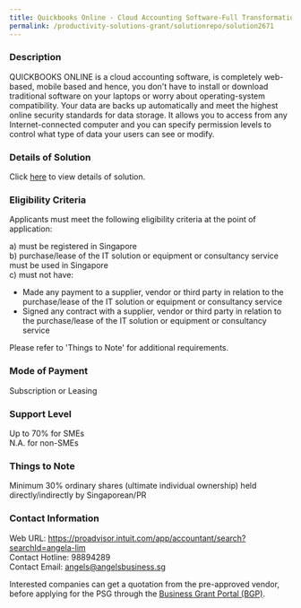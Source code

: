 ```yaml
---
title: Quickbooks Online - Cloud Accounting Software-Full Transformation Basic 2
permalink: /productivity-solutions-grant/solutionrepo/solution2671
---
```


### Description

QUICKBOOKS ONLINE is a cloud accounting software, is completely web-based, mobile based and hence, you don't have to install or download traditional software on your laptops or worry about operating-system compatibility. Your data are backs up automatically and meet the highest online security standards for data storage.  It allows you to access from any Internet-connected computer and you can specify permission levels to control what type of data your users can see or modify.

### Details of Solution

Click <a href='https://www.gobusiness.gov.sg/images/psg/Angels_Business_20210204_Desensitised_Annex_3_Part_2.pdf' target='_blank' rel='noopener'>here</a> to view details of solution.

### Eligibility Criteria

Applicants must meet the following eligibility criteria at the point of application:

a) must be registered in Singapore <br>
b) purchase/lease of the IT solution or equipment or consultancy service must be used in Singapore <br>
c) must not have:
- Made any payment to a supplier, vendor or third party in relation to the purchase/lease of the IT solution or equipment or consultancy service
- Signed any contract with a supplier, vendor or third party in relation to the purchase/lease of the IT solution or equipment or consultancy service

Please refer to 'Things to Note' for additional requirements.

### Mode of Payment
Subscription or Leasing

### Support Level
Up to 70% for SMEs <br>
N.A. for non-SMEs

### Things to Note
Minimum 30% ordinary shares (ultimate individual ownership) held directly/indirectly by Singaporean/PR

### Contact Information
Web URL: https://proadvisor.intuit.com/app/accountant/search?searchId=angela-lim <br>Contact Hotline: 98894289 <br>Contact Email: angels@angelsbusiness.sg <br>

Interested companies can get a quotation from the pre-approved vendor, before applying for the PSG through the <a target='_blank' rel='noopener' href='https://www.businessgrants.gov.sg/'>Business Grant Portal (BGP)</a>.

